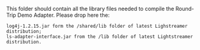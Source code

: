 This folder should contain all the library files needed to compile the Round-Trip Demo Adapter. Please drop here the:

    log4j-1.2.15.jar form the /shared/lib folder of latest Lighstreamer distribution;
    ls-adapter-interface.jar from the /lib folder of latest Lightstreamer distribution.